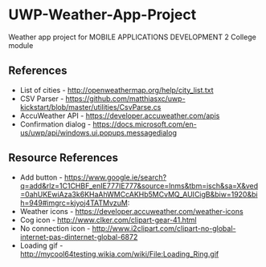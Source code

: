 # UWP-Weather-App-Project
Weather app project for MOBILE APPLICATIONS DEVELOPMENT 2 College module

## References
* List of cities - http://openweathermap.org/help/city_list.txt
* CSV Parser - https://github.com/matthiasxc/uwp-kickstart/blob/master/utilities/CsvParse.cs
* AccuWeather API - https://developer.accuweather.com/apis
* Confirmation dialog - https://docs.microsoft.com/en-us/uwp/api/windows.ui.popups.messagedialog

## Resource References
* Add button - https://www.google.ie/search?q=add&rlz=1C1CHBF_enIE777IE777&source=lnms&tbm=isch&sa=X&ved=0ahUKEwiAza3k6KHaAhWMCcAKHb5MCvMQ_AUICigB&biw=1920&bih=949#imgrc=kjyoj4TATMvzuM:
* Weather icons - https://developer.accuweather.com/weather-icons
* Cog icon - http://www.clker.com/clipart-gear-41.html
* No connection icon - http://www.i2clipart.com/clipart-no-global-internet-pas-dinternet-global-6872
* Loading gif - http://mycool64testing.wikia.com/wiki/File:Loading_Ring.gif
